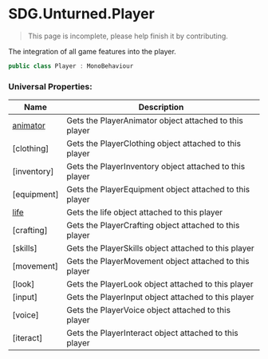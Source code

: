 # SDG.Unturned.Player

> This page is incomplete, please help finish it by contributing.

The integration of all game features into the player.

```csharp
public class Player : MonoBehaviour
```

### Universal Properties:

Name | Description
------------ | -------------
[animator](scripting/sdg/unturned/player/animator) | Gets the PlayerAnimator object attached to this player
[clothing] | Gets the PlayerClothing object attached to this player
[inventory] | Gets the PlayerInventory object attached to this player
[equipment] | Gets the PlayerEquipment object attached to this player
[life](scripting/sdg/unturned/player/life) | Gets the life object attached to this player
[crafting] | Gets the PlayerCrafting object attached to this player
[skills] | Gets the PlayerSkills object attached to this player
[movement] | Gets the PlayerMovement object attached to this player
[look] | Gets the PlayerLook object attached to this player
[input] | Gets the PlayerInput object attached to this player
[voice] | Gets the PlayerVoice object attached to this player
[iteract] | Gets the PlayerInteract object attached to this player
